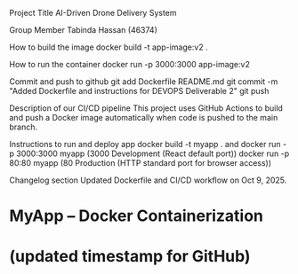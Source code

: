 Project Title
AI-Driven Drone Delivery System

Group Member
Tabinda Hassan (46374)

How to build the image
docker build -t app-image:v2 .

How to run the container
docker run -p 3000:3000 app-image:v2

Commit and push to github
git add Dockerfile README.md
git commit -m "Added Dockerfile and instructions for DEVOPS Deliverable 2"
git push

Description of our CI/CD pipeline
This project uses GitHub Actions to build and push a Docker image automatically when code is pushed to the main branch.

Instructions to run and deploy app
docker build -t myapp . 
and docker run -p 3000:3000 myapp (3000  Development (React default port))
docker run -p 80:80 myapp  (80  Production (HTTP standard port for browser access))

Changelog section
Updated Dockerfile and CI/CD workflow on Oct 9, 2025.
















# MyApp – Docker Containerization
# (updated timestamp for GitHub)
